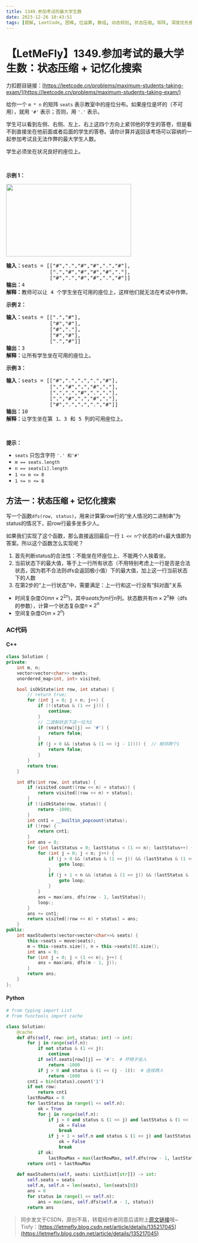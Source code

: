 ```yaml
---
title: 1349.参加考试的最大学生数
date: 2023-12-26 10:43:51
tags: [题解, LeetCode, 困难, 位运算, 数组, 动态规划, 状态压缩, 矩阵, 深度优先搜索, DFS, 记忆化搜索]
---
```


# 【LetMeFly】1349.参加考试的最大学生数：状态压缩 + 记忆化搜索

力扣题目链接：[https://leetcode.cn/problems/maximum-students-taking-exam/](https://leetcode.cn/problems/maximum-students-taking-exam/)

<p>给你一个&nbsp;<code>m&nbsp;* n</code>&nbsp;的矩阵 <code>seats</code>&nbsp;表示教室中的座位分布。如果座位是坏的（不可用），就用&nbsp;<code>&#39;#&#39;</code>&nbsp;表示；否则，用&nbsp;<code>&#39;.&#39;</code>&nbsp;表示。</p>

<p>学生可以看到左侧、右侧、左上、右上这四个方向上紧邻他的学生的答卷，但是看不到直接坐在他前面或者后面的学生的答卷。请你计算并返回该考场可以容纳的一起参加考试且无法作弊的最大学生人数。</p>

<p>学生必须坐在状况良好的座位上。</p>

<p>&nbsp;</p>

<p><strong>示例 1：</strong></p>

<p><img src="https://assets.leetcode-cn.com/aliyun-lc-upload/uploads/2020/02/09/image.png" style="height: 197px; width: 339px;"></p>

<pre><strong>输入：</strong>seats = [[&quot;#&quot;,&quot;.&quot;,&quot;#&quot;,&quot;#&quot;,&quot;.&quot;,&quot;#&quot;],
&nbsp;             [&quot;.&quot;,&quot;#&quot;,&quot;#&quot;,&quot;#&quot;,&quot;#&quot;,&quot;.&quot;],
&nbsp;             [&quot;#&quot;,&quot;.&quot;,&quot;#&quot;,&quot;#&quot;,&quot;.&quot;,&quot;#&quot;]]
<strong>输出：</strong>4
<strong>解释：</strong>教师可以让 4 个学生坐在可用的座位上，这样他们就无法在考试中作弊。 
</pre>

<p><strong>示例 2：</strong></p>

<pre><strong>输入：</strong>seats = [[&quot;.&quot;,&quot;#&quot;],
&nbsp;             [&quot;#&quot;,&quot;#&quot;],
&nbsp;             [&quot;#&quot;,&quot;.&quot;],
&nbsp;             [&quot;#&quot;,&quot;#&quot;],
&nbsp;             [&quot;.&quot;,&quot;#&quot;]]
<strong>输出：</strong>3
<strong>解释：</strong>让所有学生坐在可用的座位上。
</pre>

<p><strong>示例 3：</strong></p>

<pre><strong>输入：</strong>seats = [[&quot;#&quot;,&quot;.&quot;,&quot;<strong>.</strong>&quot;,&quot;.&quot;,&quot;#&quot;],
&nbsp;             [&quot;<strong>.</strong>&quot;,&quot;#&quot;,&quot;<strong>.</strong>&quot;,&quot;#&quot;,&quot;<strong>.</strong>&quot;],
&nbsp;             [&quot;<strong>.</strong>&quot;,&quot;.&quot;,&quot;#&quot;,&quot;.&quot;,&quot;<strong>.</strong>&quot;],
&nbsp;             [&quot;<strong>.</strong>&quot;,&quot;#&quot;,&quot;<strong>.</strong>&quot;,&quot;#&quot;,&quot;<strong>.</strong>&quot;],
&nbsp;             [&quot;#&quot;,&quot;.&quot;,&quot;<strong>.</strong>&quot;,&quot;.&quot;,&quot;#&quot;]]
<strong>输出：</strong>10
<strong>解释：</strong>让学生坐在第 1、3 和 5 列的可用座位上。
</pre>

<p>&nbsp;</p>

<p><strong>提示：</strong></p>

<ul>
	<li><code>seats</code>&nbsp;只包含字符&nbsp;<code>&#39;.&#39;&nbsp;和</code><code>&#39;#&#39;</code></li>
	<li><code>m ==&nbsp;seats.length</code></li>
	<li><code>n ==&nbsp;seats[i].length</code></li>
	<li><code>1 &lt;= m &lt;= 8</code></li>
	<li><code>1 &lt;= n &lt;= 8</code></li>
</ul>


    
## 方法一：状态压缩 + 记忆化搜索

写一个函数```dfs(row, status)```，用来计算第row行的“坐人情况的二进制串”为status的情况下，前row行最多坐多少人。

如果我们实现了这个函数，那么直接返回最后一行 ```1 << n```个状态的```dfs```最大值即为答案。所以这个函数怎么实现呢？

1. 首先判断status的合法性：不能坐在坏座位上、不能两个人挨着坐。
2. 当前状态下的最大值，等于上一行所有状态（不用特别考虑上一行是否是合法状态，因为若不合法则dfs会返回极小值）下的最大值，加上这一行当前状态下的人数
3. 在第2步的“上一行状态”中，需要满足：上一行和这一行没有“斜对面”关系

+ 时间复杂度$O(mn\times 2^{2n})$，其中$seats$为$m$行$n$列。状态数共有$m\times 2^n$种（dfs的参数），计算一个状态复杂度$n\times 2^n$
+ 空间复杂度$O(m\times 2^n)$

### AC代码

#### C++

```cpp
class Solution {
private:
    int m, n;
    vector<vector<char>> seats;
    unordered_map<int, int> visited;

    bool isOkState(int row, int status) {
        // return true;
        for (int j = 0; j < n; j++) {
            if (!(status & (1 << j))) {
                continue;
            }
            // 二进制状态下这一位为1
            if (seats[row][j] == '#') {
                return false;
            }
            if (j > 0 && (status & (1 << (j - 1)))) {  // 相邻两个1
                return false;
            }
        }
        return true;
    }

    int dfs(int row, int status) {
        if (visited.count((row << n) + status)) {
            return visited[(row << n) + status];
        }
        if (!isOkState(row, status)) {
            return -1000;
        }
        int cnt1 = __builtin_popcount(status);
        if (!row) {
            return cnt1;
        }
        int ans = 0;
        for (int lastStatus = 0; lastStatus < (1 << n); lastStatus++) {
            for (int j = 0; j < n; j++) {
                if (j > 0 && (status & (1 << j)) && (lastStatus & (1 << (j - 1)))) {
                    goto loop;
                }
                if (j + 1 < n && (status & (1 << j)) && (lastStatus & (1 << (j + 1)))) {
                    goto loop;
                }
            }
            ans = max(ans, dfs(row - 1, lastStatus));
            loop:;
        }
        ans += cnt1;
        return visited[(row << n) + status] = ans;
    }
public:
    int maxStudents(vector<vector<char>>& seats) {
        this->seats = move(seats);
        m = this->seats.size(), n = this->seats[0].size();
        int ans = 0;
        for (int j = 0; j < (1 << n); j++) {
            ans = max(ans, dfs(m - 1, j));
        }
        return ans;
    }
};
```

#### Python

```python
# from typing import List
# from functools import cache

class Solution:
    @cache
    def dfs(self, row: int, status: int) -> int:
        for j in range(self.n):
            if not status & (1 << j):
                continue
            if self.seats[row][j] == '#':  # 坏椅子坐人
                return -1000
            if j > 0 and status & (1 << (j - 1)):  # 连续两人
                return -1000
        cnt1 = bin(status).count('1')
        if not row:
            return cnt1
        lastRowMax = 0
        for lastStatus in range(1 << self.n):
            ok = True
            for j in range(self.n):
                if j > 0 and status & (1 << j) and lastStatus & (1 << (j - 1)):
                    ok = False
                    break
                if j + 1 < self.n and status & (1 << j) and lastStatus & (1 << (j + 1)):
                    ok = False
                    break
            if ok:
                lastRowMax = max(lastRowMax, self.dfs(row - 1, lastStatus))
        return cnt1 + lastRowMax
    
    def maxStudents(self, seats: List[List[str]]) -> int:
        self.seats = seats
        self.m, self.n = len(seats), len(seats[0])
        ans = 0
        for status in range(1 << self.n):
            ans = max(ans, self.dfs(self.m - 1, status))
        return ans

```

> 同步发文于CSDN，原创不易，转载经作者同意后请附上[原文链接](https://blog.letmefly.xyz/2023/12/26/LeetCode%201349.%E5%8F%82%E5%8A%A0%E8%80%83%E8%AF%95%E7%9A%84%E6%9C%80%E5%A4%A7%E5%AD%A6%E7%94%9F%E6%95%B0/)哦~
> Tisfy：[https://letmefly.blog.csdn.net/article/details/135217045](https://letmefly.blog.csdn.net/article/details/135217045)
